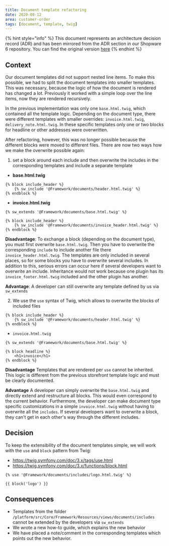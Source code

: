 ```yaml
---
title: Document template refactoring
date: 2020-08-12
area: customer-order
tags: [document, template, twig]
--- 
```


{% hint style="info" %}
This document represents an architecture decision record (ADR) and has been mirrored from the ADR section in our Shopware 6 repository.
You can find the original version [here](https://github.com/shopware/platform/blob/trunk/adr/2020-08-12-document-template-refactoring.md)
{% endhint %}

## Context
Our document templates did not support nested line items. To make this possible, we had to split the document templates into smaller templates.
This was necessary, because the logic of how the document is rendered has changed a lot. Previously it worked with a simple loop over the line items, now they are rendered recursively.

In the previous implementation was only one `base.html.twig`, which contained all the template logic.
Depending on the document type, there were different templates with smaller overrides: `invoice.html.twig`, `delivery_note.html.twig`.
In these specific templates only one or two blocks for headline or other addresses were overwritten.

After refactoring, however, this was no longer possible because the different blocks were moved to different files.
There are now two ways how we make the overwrite possible again: 

1. set a block around each include and then overwrite the includes in the corresponding templates and include a separate template

* **base.html.twig**
```twig
{% block include_header %}
    {% sw_include '@Framework/documents/header.html.twig' %}
{% endblock %}
```

* **invoice.html.twig**
```twig
{% sw_extends '@Framework/documents/base.html.twig' %}

{% block include_header %}
    {% sw_include '@Framework/documents/invoice_header.html.twig' %}
{% endblock %}
```

**Disadvantage**: 
To exchange a block (depending on the document type), you must first overwrite `base.html.twig`. 
Then you have to overwrite the corresponding `include` to include another file there `invoice_header.html.twig`.
The templates are only included in several places, so for some blocks you have to overwrite several includes.
In addition to this, serious errors can occur here if several developers want to overwrite an include. Inheritance would not work because one plugin has its `invoice_footer.html.twig` included and the other plugin has another.

**Advantage**:
A developer can still overwrite any template defined by us via `sw_extends`

2. We use the `use` syntax of Twig, which allows to overwrite the blocks of included files

```twig
{% block include_header %}
    {% sw_include '@Framework/documents/header.html.twig' %}
{% endblock %}
```

* `invoice.html.twig`
```twig
{% sw_extends '@Framework/documents/base.html.twig' %}

{% block headline %}
    <h1>invoice</h1>
{% endblock %}
```

**Disadvantage** 
Templates that are rendered per `use` cannot be inherited. This logic is different from the previous storefront template logic and must be clearly documented.

**Advantage** 
A developer can simply overwrite the `base.html.twig` and directly extend and restructure all blocks. This would even correspond to the current behavior.
Furthermore, the developer can make document type specific customizations in a simple `invoice.html.twig` without having to overwrite all the `includes`.
If several developers want to overwrite a block, they can't get in each other's way through the different includes.

## Decision
To keep the extensibility of the document templates simple, we will work with the `use` and `block` pattern from Twig:

* https://twig.symfony.com/doc/3.x/tags/use.html
* https://twig.symfony.com/doc/3.x/functions/block.html

```
{% use '@Framework/documents/includes/logo.html.twig' %}

{{ block('logo') }}
```

## Consequences
* Templates from the folder `/platform/src/Core/Framework/Resources/views/documents/includes` cannot be extended by the developers via `sw_extends`
* We wrote a new how-to guide, which explains the new behavior
* We have placed a note/comment in the corresponding templates which points out the new behavior.
